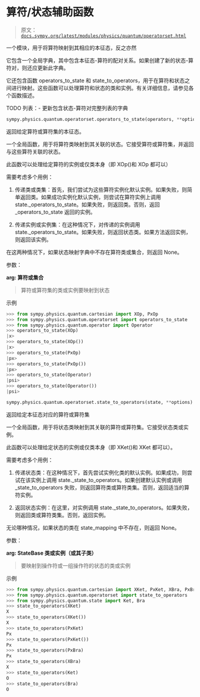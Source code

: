 # 算符/状态辅助函数

> 原文：[`docs.sympy.org/latest/modules/physics/quantum/operatorset.html`](https://docs.sympy.org/latest/modules/physics/quantum/operatorset.html)

一个模块，用于将算符映射到其相应的本征态，反之亦然

它包含一个全局字典，其中包含本征态-算符的配对关系。如果创建了新的状态-算符对，则还应更新此字典。

它还包含函数 operators_to_state 和 state_to_operators，用于在算符和状态之间进行映射。这些函数可以处理算符和状态的类和实例。有关详细信息，请参见各个函数描述。

TODO 列表：- 更新包含状态-算符对完整列表的字典

```py
sympy.physics.quantum.operatorset.operators_to_state(operators, **options)
```

返回给定算符或算符集的本征态。

一个全局函数，用于将算符类映射到其关联的状态。它接受算符或算符集，并返回与这些算符关联的状态。

此函数可以处理给定算符的实例或仅类本身（即 XOp()和 XOp 都可以）

需要考虑多个用例：

1) 传递类或类集：首先，我们尝试为这些算符实例化默认实例。如果失败，则简单返回类。如果成功实例化默认实例，则尝试在算符实例上调用 state._operators_to_state。如果失败，则返回类。否则，返回 _operators_to_state 返回的实例。

2) 传递实例或实例集：在这种情况下，对传递的实例调用 state._operators_to_state。如果失败，则返回状态类。如果方法返回实例，则返回该实例。

在这两种情况下，如果状态映射字典中不存在算符类或集合，则返回 None。

参数：

**arg: 算符或集合**

> 算符或算符集的类或实例要映射到状态

示例

```py
>>> from sympy.physics.quantum.cartesian import XOp, PxOp
>>> from sympy.physics.quantum.operatorset import operators_to_state
>>> from sympy.physics.quantum.operator import Operator
>>> operators_to_state(XOp)
|x>
>>> operators_to_state(XOp())
|x>
>>> operators_to_state(PxOp)
|px>
>>> operators_to_state(PxOp())
|px>
>>> operators_to_state(Operator)
|psi>
>>> operators_to_state(Operator())
|psi> 
```

```py
sympy.physics.quantum.operatorset.state_to_operators(state, **options)
```

返回给定本征态对应的算符或算符集

一个全局函数，用于将状态类映射到其关联的算符或算符集。它接受状态类或实例。

此函数可以处理给定状态的实例或仅类本身（即 XKet()和 XKet 都可以）。

需要考虑多个用例：

1) 传递状态类：在这种情况下，首先尝试实例化类的默认实例。如果成功，则尝试在该实例上调用 state._state_to_operators。如果创建默认实例或调用 _state_to_operators 失败，则返回算符类或算符类集。否则，返回适当的算符实例。

2) 返回状态实例：在这里，对实例调用 state._state_to_operators。如果失败，则返回类或算符类集。否则，返回实例。

无论哪种情况，如果状态的类在 state_mapping 中不存在，则返回 None。

参数：

**arg: StateBase 类或实例（或其子类）**

> 要映射到操作符或一组操作符的状态的类或实例

示例

```py
>>> from sympy.physics.quantum.cartesian import XKet, PxKet, XBra, PxBra
>>> from sympy.physics.quantum.operatorset import state_to_operators
>>> from sympy.physics.quantum.state import Ket, Bra
>>> state_to_operators(XKet)
X
>>> state_to_operators(XKet())
X
>>> state_to_operators(PxKet)
Px
>>> state_to_operators(PxKet())
Px
>>> state_to_operators(PxBra)
Px
>>> state_to_operators(XBra)
X
>>> state_to_operators(Ket)
O
>>> state_to_operators(Bra)
O 
```
